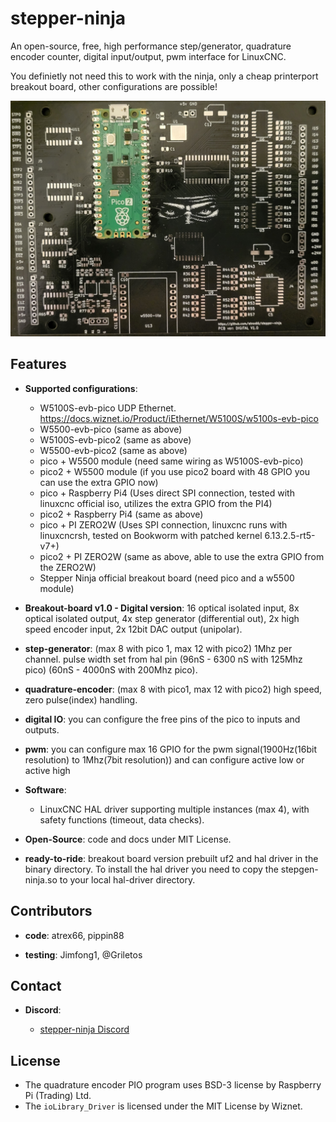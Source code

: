 # stepper-ninja

An open-source, free, high performance step/generator, quadrature encoder counter, digital input/output, pwm interface for LinuxCNC.

You definietly not need this to work with the ninja, only a cheap printerport breakout board, other configurations are possible!

![official breakout board](docs/images/panel.jpg)

## Features

- **Supported configurations**:

  - W5100S-evb-pico UDP Ethernet. <https://docs.wiznet.io/Product/iEthernet/W5100S/w5100s-evb-pico>
  - W5500-evb-pico (same as above)
  - W5100S-evb-pico2 (same as above)
  - W5500-evb-pico2 (same as above)
  - pico + W5500 module (need same wiring as W5100S-evb-pico)
  - pico2 + W5500 module (if you use pico2 board with 48 GPIO you can use the extra GPIO now)
  - pico + Raspberry Pi4 (Uses direct SPI connection, tested with linuxcnc official iso, utilizes the extra GPIO from the PI4)
  - pico2 + Raspberry Pi4 (same as above)
  - pico + PI ZERO2W (Uses SPI connection, linuxcnc runs with linuxcncrsh, tested on Bookworm with patched kernel 6.13.2.5-rt5-v7+)
  - pico2 + PI ZERO2W (same as above, able to use the extra GPIO from the ZERO2W)
  - Stepper Ninja official breakout board (need pico and a w5500 module)

- **Breakout-board v1.0 - Digital version**: 16 optical isolated input, 8x optical isolated output, 4x step generator (differential out), 2x high speed encoder input, 2x 12bit DAC output (unipolar).

- **step-generator**: (max 8 with pico 1, max 12 with pico2) 1Mhz per channel. pulse width set from hal pin (96nS - 6300 nS with 125Mhz pico) (60nS - 4000nS with 200Mhz pico).

- **quadrature-encoder**: (max 8 with pico1, max 12 with pico2) high speed, zero pulse(index) handling.

- **digital IO**: you can configure the free pins of the pico to inputs and outputs.

- **pwm**: you can configure max 16 GPIO for the pwm signal(1900Hz(16bit resolution) to 1Mhz(7bit resolution)) and can configure active low or active high

- **Software**:
  - LinuxCNC HAL driver supporting multiple instances (max 4), with safety functions (timeout, data checks).

- **Open-Source**: code and docs under MIT License.

- **ready-to-ride**: breakout board version prebuilt uf2 and hal driver in the binary directory. To install the hal driver you need to copy the stepgen-ninja.so to your local hal-driver directory.

## Contributors

- **code**: atrex66, pippin88

- **testing**: Jimfong1, @Griletos

## Contact

- **Discord**:

  - [stepper-ninja Discord](https://discord.gg/K3CukMJ5)

## License

- The quadrature encoder PIO program uses BSD-3 license by Raspberry Pi (Trading) Ltd.
- The `ioLibrary_Driver` is licensed under the MIT License by Wiznet.